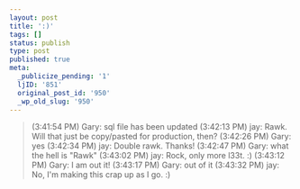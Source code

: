 ```yaml
---
layout: post
title: ':)'
tags: []
status: publish
type: post
published: true
meta:
  _publicize_pending: '1'
  ljID: '851'
  original_post_id: '950'
  _wp_old_slug: '950'
---
```

<blockquote>
(3:41:54 PM) Gary: sql file has been updated
(3:42:13 PM) jay: Rawk.  Will that just be copy/pasted for production, then?
(3:42:26 PM) Gary: yes
(3:42:34 PM) jay: Double rawk.  Thanks!
(3:42:47 PM) Gary: what the hell is "Rawk"
(3:43:02 PM) jay: Rock, only more l33t.  :)
(3:43:12 PM) Gary: I am out it!
(3:43:17 PM) Gary: out of it
(3:43:32 PM) jay: No, I'm making this crap up as I go.  :)
</blockquote>

